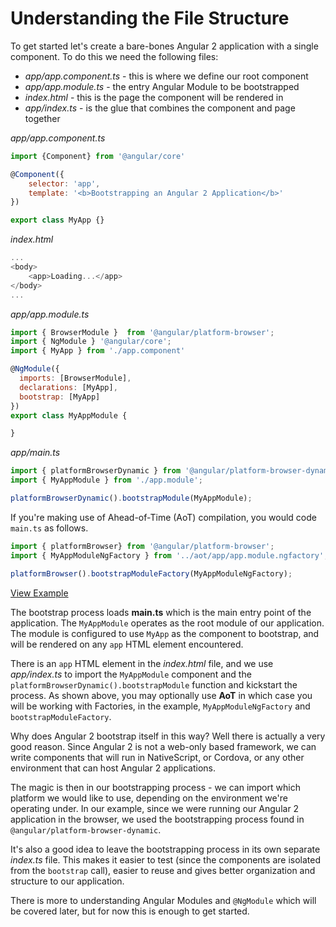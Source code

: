 # Understanding the File Structure

To get started let's create a bare-bones Angular 2 application with a single component. To do this we need the following files:

- *app/app.component.ts* - this is where we define our root component
- *app/app.module.ts* - the entry Angular Module to be bootstrapped
- *index.html* - this is the page the component will be rendered in
- *app/index.ts* - is the glue that combines the component and page together

*app/app.component.ts*

```js
import {Component} from '@angular/core'

@Component({
	selector: 'app',
	template: '<b>Bootstrapping an Angular 2 Application</b>'
})

export class MyApp {}
```
*index.html*

```js
...
<body>
	<app>Loading...</app>
</body>
...
```

*app/app.module.ts*
```js
import { BrowserModule }  from '@angular/platform-browser';
import { NgModule } '@angular/core';
import { MyApp } from './app.component'

@NgModule({
  imports: [BrowserModule],
  declarations: [MyApp],
  bootstrap: [MyApp]
})
export class MyAppModule {

}
```

*app/main.ts*

```js
import { platformBrowserDynamic } from '@angular/platform-browser-dynamic';
import { MyAppModule } from './app.module';

platformBrowserDynamic().bootstrapModule(MyAppModule);
```

If you're making use of Ahead-of-Time (AoT) compilation, you would code `main.ts` as follows.

```js
import { platformBrowser} from '@angular/platform-browser';
import { MyAppModuleNgFactory } from '../aot/app/app.module.ngfactory';

platformBrowser().bootstrapModuleFactory(MyAppModuleNgFactory);
```

[View Example](https://plnkr.co/edit/kVqEKf?p=preview)

The bootstrap process loads **main.ts** which is the main entry point of the application. The `MyAppModule` operates as the root module of our application. The module is configured to use `MyApp` as the component to bootstrap, and will be rendered on any `app` HTML element encountered.

There is an `app` HTML element in the *index.html* file, and we use *app/index.ts* to import the `MyAppModule` component and the `platformBrowserDynamic().bootstrapModule` function and kickstart the process. As shown above, you may optionally use **AoT** in which case you will be working with Factories, in the example, `MyAppModuleNgFactory` and `bootstrapModuleFactory`.

Why does Angular 2 bootstrap itself in this way? Well there is actually a very good reason. Since Angular 2 is not a web-only based framework, we can write components that will run in NativeScript, or Cordova, or any other environment that can host Angular 2 applications.

The magic is then in our bootstrapping process - we can import which platform we would like to use, depending on the environment we're operating under. In our example, since we were running our Angular 2 application in the browser, we used the bootstrapping process found in `@angular/platform-browser-dynamic`.

It's also a good idea to leave the bootstrapping process in its own separate *index.ts* file. This makes it easier to test (since the components are isolated from the `bootstrap` call), easier to reuse and gives better organization and structure to our application.

There is more to understanding Angular Modules and `@NgModule` which will be covered later, but for now this is enough to get started.
